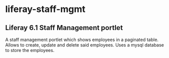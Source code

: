 # liferay-staff-mgmt

## Liferay 6.1 Staff Management portlet

A staff management portlet which shows employees in a paginated table. Allows to create, update and delete said employees.
Uses a mysql database to store the employees.

